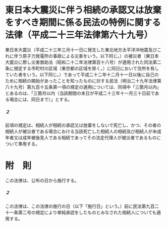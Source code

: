 # 東日本大震災に伴う相続の承認又は放棄をすべき期間に係る民法の特例に関する法律（平成二十三年法律第六十九号）
東日本大震災（平成二十三年三月十一日に発生した東北地方太平洋沖地震及びこれに伴う原子力発電所の事故による災害をいう。以下同じ。）の被災者（東日本大震災に際し災害救助法（昭和二十二年法律第百十八号）が適用された同法第二条に規定する市町村の区域（東京都の区域を除く。）に同日において住所を有していた者をいう。以下同じ。）であって平成二十二年十二月十一日以後に自己のために相続の開始があったことを知ったものに対する民法（明治二十九年法律第八十九号）第九百十五条第一項の規定の適用については、同項中「三箇月以内」とあるのは、「三箇月以内（当該期間の末日が平成二十三年十一月三十日前である場合には、同日まで）」とする。
##### ２
前項の規定は、相続人が相続の承認又は放棄をしないで死亡し、かつ、その者の相続人が被災者である場合における当該死亡した相続人の相続及び相続人が未成年者又は成年被後見人である相続であってその法定代理人が被災者であるものについて準用する。
# 附　則
この法律は、公布の日から施行する。
##### ２
この法律は、この法律の施行の日（以下「施行日」という。）前に民法第九百二十一条第二号の規定により単純承認をしたものとみなされた相続人についても適用する。
